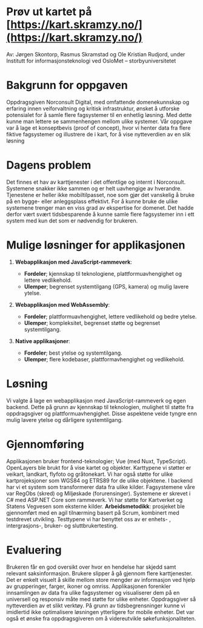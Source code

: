 # **Prøv ut kartet på** [https://kart.skramzy.no/](https://kart.skramzy.no/)
Av: Jørgen Skontorp, Rasmus Skramstad og Ole Kristian Rudjord, under Institutt for informasjonsteknologi ved OsloMet – storbyuniversitetet


# Bakgrunn for oppgaven

Oppdragsgiven Norconsult Digital, med omfattende domenekunnskap og erfaring innen veiforvaltning og kritisk infrastruktur, ønsket å utforske potensialet for å samle flere fagsystemer til en enhetlig løsning. Med dette kunne man lettere se sammenhengen mellom ulike systemer. Vår oppgave var å lage et konseptbevis (proof of concept), hvor vi henter data fra flere fiktive fagsystemer og illustrere de i kart, for å vise nytteverdien av en slik løsning

# Dagens problem

Det finnes et hav av karttjenester i det offentlige og internt i Norconsult. Systemene snakker ikke sammen og er helt uavhengige av hverandre. Tjenestene er heller ikke mobiltilpasset, noe som gjør det vanskelig å bruke på en bygge- eller anleggsplass effektivt. For å kunne bruke de ulike systemene trenger man en viss grad av ekspertise for domenet. Det hadde derfor vært svært tidsbesparende å kunne samle flere fagsystemer inn i ett system med kun det som er nødvendig for brukeren.

# Mulige løsninger for applikasjonen

1. **Webapplikasjon med JavaScript-rammeverk**:
   
   - **Fordeler**; kjennskap til teknologiene, plattformuavhengighet og lettere vedlikehold.
   - **Ulemper**; begrenset systemtilgang (GPS, kamera) og mulig lavere ytelse.

2. **Webapplikasjon med WebAssembly**:
   
   - **Fordeler**; plattformuavhengighet, lettere vedlikehold og bedre ytelse.
   - **Ulemper**; kompleksitet, begrenset støtte og begrenset systemtilgang.

3. **Native applikasjoner**:
   
   - **Fordeler**; best ytelse og systemtilgang.
   - **Ulemper**; flere kodebaser, plattformavhengighet og vedlikehold.

# Løsning
Vi valgte å lage en webapplikasjon med JavaScript-rammeverk og egen backend. Dette på grunn av kjennskap til teknologien, mulighet til støtte fra oppdragsgiver og plattformuavhengighet. Disse aspektene veide tyngre enn mulig lavere ytelse og dårligere systemtilgang. 

# Gjennomføring

Applikasjonen bruker frontend-teknologier; Vue (med Nuxt, TypeScript). OpenLayers ble brukt for å vise kartet og objekter. Karttypene vi støtter er veikart, landkart, flyfoto og gråtonekart. Vi har også støtte for ulike kartprojeksjoner som WGS84 og ETRS89 for de ulike objektene. I backend har vi et system som transformerer data fra ulike kilder. Fagsystemene våre var RegObs (skred) og Miljøskade (forurensinger). Systemene er skrevet i C# med ASP.NET Core som rammeverk. Vi har støtte for Kartverket og Statens Vegvesen som eksterne kilder. **Arbeidsmetodikk**: prosjeket ble gjennomført med en agil tilnærming basert på Scrum, kombinert med testdrevet utvikling. Testtypene vi har benyttet oss av er enhets- , intergrasjons-, bruker- og sluttbrukertesting.

# Evaluering

Brukeren får en god oversikt over hvor en hendelse har skjedd samt relevant saksinformasjon. Brukere slipper å gå gjennom flere karttjenester. Det er enkelt visuelt å skille mellom store mengder av informasjon ved hjelp av grupperinger, farger, ikoner og omriss. Applikasjonen forenkler innsamlingen av data fra ulike fagsystemer og visualiserer dem på en universell og responsiv måte med støtte for ulike enheter. Oppdragsgiver så nytteverdien av et slikt verktøy. På grunn av tidsbegrensninger kunne vi imidlertid ikke optimalisere løsningen ytterligere for mobile enheter. Det var også et ønske fra oppdragsgiveren om å videreutvikle søkefunksjonaliteten.

